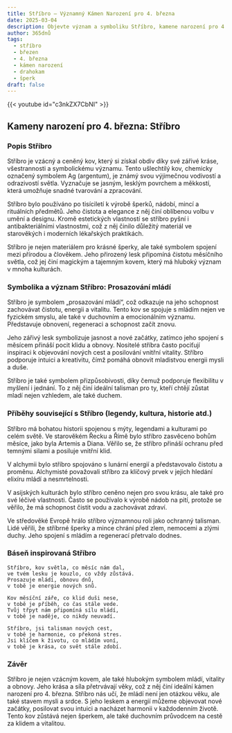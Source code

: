 ```yaml
---
title: Stříbro – Významný Kámen Narození pro 4. března
date: 2025-03-04
description: Objevte význam a symboliku Stříbro, kamene narození pro 4. března, který symbolizuje Prosazování mládí. Přečtěte si legendy a inspirující příběhy.
author: 365dnů
tags:
  - stříbro
  - březen
  - 4. března
  - kámen narození
  - drahokam
  - šperk
draft: false
---
```


{{< youtube id="c3nkZX7CbNI" >}}

## Kameny narození pro 4. března: Stříbro

### Popis Stříbro

Stříbro je vzácný a ceněný kov, který si získal obdiv díky své zářivé kráse, všestrannosti a symbolickému významu. Tento ušlechtilý kov, chemicky označený symbolem Ag (argentum), je známý svou výjimečnou vodivostí a odrazivostí světla. Vyznačuje se jasným, lesklým povrchem a měkkostí, která umožňuje snadné tvarování a zpracování.

Stříbro bylo používáno po tisíciletí k výrobě šperků, nádobí, mincí a rituálních předmětů. Jeho čistota a elegance z něj činí oblíbenou volbu v umění a designu. Kromě estetických vlastností se stříbro pyšní i antibakteriálními vlastnostmi, což z něj činilo důležitý materiál ve starověkých i moderních lékařských praktikách.

Stříbro je nejen materiálem pro krásné šperky, ale také symbolem spojení mezi přírodou a člověkem. Jeho přirozený lesk připomíná čistotu měsíčního světla, což jej činí magickým a tajemným kovem, který má hluboký význam v mnoha kulturách.

### Symbolika a význam Stříbro: Prosazování mládí

Stříbro je symbolem „prosazování mládí“, což odkazuje na jeho schopnost zachovávat čistotu, energii a vitalitu. Tento kov se spojuje s mládím nejen ve fyzickém smyslu, ale také v duchovním a emocionálním významu. Představuje obnovení, regeneraci a schopnost začít znovu.

Jeho zářivý lesk symbolizuje jasnost a nové začátky, zatímco jeho spojení s měsícem přináší pocit klidu a obnovy. Nositelé stříbra často pociťují inspiraci k objevování nových cest a posilování vnitřní vitality. Stříbro podporuje intuici a kreativitu, čímž pomáhá obnovit mladistvou energii mysli a duše.

Stříbro je také symbolem přizpůsobivosti, díky čemuž podporuje flexibilitu v myšlení i jednání. To z něj činí ideální talisman pro ty, kteří chtějí zůstat mladí nejen vzhledem, ale také duchem.

### Příběhy související s Stříbro (legendy, kultura, historie atd.)

Stříbro má bohatou historii spojenou s mýty, legendami a kulturami po celém světě. Ve starověkém Řecku a Římě bylo stříbro zasvěceno bohům měsíce, jako byla Artemis a Diana. Věřilo se, že stříbro přináší ochranu před temnými silami a posiluje vnitřní klid.

V alchymii bylo stříbro spojováno s lunární energií a představovalo čistotu a proměnu. Alchymisté považovali stříbro za klíčový prvek v jejich hledání elixíru mládí a nesmrtelnosti.

V asijských kulturách bylo stříbro ceněno nejen pro svou krásu, ale také pro své léčivé vlastnosti. Často se používalo k výrobě nádob na pití, protože se věřilo, že má schopnost čistit vodu a zachovávat zdraví.

Ve středověké Evropě hrálo stříbro významnou roli jako ochranný talisman. Lidé věřili, že stříbrné šperky a mince chrání před zlem, nemocemi a zlými duchy. Jeho spojení s mládím a regenerací přetrvalo dodnes.

### Báseň inspirovaná Stříbro

```
Stříbro, kov světla, co měsíc nám dal,  
ve tvém lesku je kouzlo, co vždy zůstává.  
Prosazuje mládí, obnovu dnů,  
v tobě je energie nových snů.

Kov měsíční záře, co klid duši nese,  
v tobě je příběh, co čas stále vede.  
Tvůj třpyt nám připomíná sílu mládí,  
v tobě je naděje, co nikdy neuvadí.

Stříbro, jsi talisman nových cest,  
v tobě je harmonie, co překoná stres.  
Jsi klíčem k životu, co mládím voní,  
v tobě je krása, co svět stále zdobí.  
```

### Závěr

Stříbro je nejen vzácným kovem, ale také hlubokým symbolem mládí, vitality a obnovy. Jeho krása a síla přetrvávají věky, což z něj činí ideální kámen narození pro 4. března. Stříbro nás učí, že mládí není jen otázkou věku, ale také stavem mysli a srdce. S jeho leskem a energií můžeme objevovat nové začátky, posilovat svou intuici a nacházet harmonii v každodenním životě. Tento kov zůstává nejen šperkem, ale také duchovním průvodcem na cestě za klidem a vitalitou.